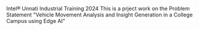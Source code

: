 Intel® Unnati Industrial Training 2024 
This is a prject work on the Problem Statement "Vehicle Movement Analysis and Insight Generation in a College Campus using Edge AI"
